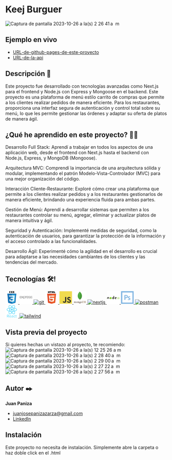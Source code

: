 # Keej Burguer
![Captura de pantalla 2023-10-26 a la(s) 2 26 41 a  m](https://github.com/JuanPaniza/Keej-Burger/assets/138939235/4abd91ad-c054-448b-b378-8f3f832481da)


## Ejemplo en vivo
- [URL-de-github-pages-de-este-proyecto](URL-de-github-pages-de-este-proyecto)
- [URL-de-la-api](URL-de-la-api)

## Descripción 📑
Este proyecto fue desarrollado con tecnologías avanzadas como Next.js para el frontend y Node.js con Express y Mongoose en el backend. Este proyecto es una plataforma de menú estilo carrito de compras que permite a los clientes realizar pedidos de manera eficiente. Para los restaurantes, proporciona una interfaz segura de autenticación y control total sobre su menú, lo que les permite gestionar las órdenes y adaptar su oferta de platos de manera ágil.

## ¿Qué he aprendido en este proyecto? 🙇🏻 

Desarrollo Full Stack: Aprendí a trabajar en todos los aspectos de una aplicación web, desde el frontend con Next.js hasta el backend con Node.js, Express, y MongoDB (Mongoose).

Arquitectura MVC: Comprendí la importancia de una arquitectura sólida y modular, implementando el patrón Modelo-Vista-Controlador (MVC) para una mejor organización del código.

Interacción Cliente-Restaurante: Exploré cómo crear una plataforma que permite a los clientes realizar pedidos y a los restaurantes gestionarlos de manera eficiente, brindando una experiencia fluida para ambas partes.

Gestión de Menú: Aprendí a desarrollar sistemas que permiten a los restaurantes controlar su menú, agregar, eliminar y actualizar platos de manera intuitiva y ágil.

Seguridad y Autenticación: Implementé medidas de seguridad, como la autenticación de usuarios, para garantizar la protección de la información y el acceso controlado a las funcionalidades.

Desarrollo Ágil: Experimenté cómo la agilidad en el desarrollo es crucial para adaptarse a las necesidades cambiantes de los clientes y las tendencias del mercado.

## Tecnologías 🛠!

<!-- Iconos sacados de: https://github.com/hendrasob/badges/blob/master/README.md y https://github.com/alexandresanlim/Badges4-README.md-Profile -->
<p align="left"> <a href="https://www.w3schools.com/css/" target="_blank" rel="noreferrer"> <img src="https://raw.githubusercontent.com/devicons/devicon/master/icons/css3/css3-original-wordmark.svg" alt="css3" width="40" height="40"/> </a> <a href="https://expressjs.com" target="_blank" rel="noreferrer"> <img src="https://raw.githubusercontent.com/devicons/devicon/master/icons/express/express-original-wordmark.svg" alt="express" width="40" height="40"/> </a> <a href="https://git-scm.com/" target="_blank" rel="noreferrer"> <img src="https://www.vectorlogo.zone/logos/git-scm/git-scm-icon.svg" alt="git" width="40" height="40"/> </a> <a href="https://www.w3.org/html/" target="_blank" rel="noreferrer"> <img src="https://raw.githubusercontent.com/devicons/devicon/master/icons/html5/html5-original-wordmark.svg" alt="html5" width="40" height="40"/> </a> <a href="https://developer.mozilla.org/en-US/docs/Web/JavaScript" target="_blank" rel="noreferrer"> <img src="https://raw.githubusercontent.com/devicons/devicon/master/icons/javascript/javascript-original.svg" alt="javascript" width="40" height="40"/> </a> <a href="https://www.mongodb.com/" target="_blank" rel="noreferrer"> <img src="https://raw.githubusercontent.com/devicons/devicon/master/icons/mongodb/mongodb-original-wordmark.svg" alt="mongodb" width="40" height="40"/> </a> <a href="https://nextjs.org/" target="_blank" rel="noreferrer"> <img src="https://cdn.worldvectorlogo.com/logos/nextjs-2.svg" alt="nextjs" width="40" height="40"/> </a> <a href="https://nodejs.org" target="_blank" rel="noreferrer"> <img src="https://raw.githubusercontent.com/devicons/devicon/master/icons/nodejs/nodejs-original-wordmark.svg" alt="nodejs" width="40" height="40"/> </a> <a href="https://www.photoshop.com/en" target="_blank" rel="noreferrer"> <img src="https://raw.githubusercontent.com/devicons/devicon/master/icons/photoshop/photoshop-line.svg" alt="photoshop" width="40" height="40"/> </a> <a href="https://postman.com" target="_blank" rel="noreferrer"> <img src="https://www.vectorlogo.zone/logos/getpostman/getpostman-icon.svg" alt="postman" width="40" height="40"/> </a> <a href="https://reactjs.org/" target="_blank" rel="noreferrer"> <img src="https://raw.githubusercontent.com/devicons/devicon/master/icons/react/react-original-wordmark.svg" alt="react" width="40" height="40"/> </a> <a href="https://tailwindcss.com/" target="_blank" rel="noreferrer"> <img src="https://www.vectorlogo.zone/logos/tailwindcss/tailwindcss-icon.svg" alt="tailwind" width="40" height="40"/> </a> </p>



## Vista previa del proyecto
Si quieres hechas un vistazo al proyecto, te recomiendo:
![Captura de pantalla 2023-10-26 a la(s) 12 25 26 a m](https://github.com/JuanPaniza/Keej-Burger/assets/138939235/c2c81d91-37c7-4555-b5ee-6b2436ec6699)
![Captura de pantalla 2023-10-26 a la(s) 2 28 40 a  m](https://github.com/JuanPaniza/Keej-Burger/assets/138939235/6c32e12c-5d49-4e0a-b73d-5850f0313523)
![Captura de pantalla 2023-10-26 a la(s) 2 29 00 a  m](https://github.com/JuanPaniza/Keej-Burger/assets/138939235/cc0c0124-f9cf-40a3-a54e-49b4017828ae)
![Captura de pantalla 2023-10-26 a la(s) 2 27 22 a  m](https://github.com/JuanPaniza/Keej-Burger/assets/138939235/af1fb1f4-2715-495b-ba00-72a245661c59)
![Captura de pantalla 2023-10-26 a la(s) 2 27 56 a  m](https://github.com/JuanPaniza/Keej-Burger/assets/138939235/26fdb31a-5375-464b-bfe7-cae5e948abac)






## Autor ✒️
**Juan Paniza**

* [juanjosepanizazarza@gmail.com](juanjosepanizazarza@gmail.com)
* [LinkedIn](https://www.linkedin.com/in/juanpaniza)


## Instalación 
Este proyecto no necesita de instalación. Simplemente abre la carpeta o haz doble click en el .html
  
